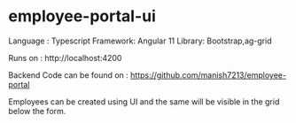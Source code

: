 # employee-portal-ui

Language : Typescript
Framework: Angular 11
Library: Bootstrap,ag-grid

Runs on : http://localhost:4200

Backend Code can be found on : https://github.com/manish7213/employee-portal

Employees can be created using UI and the same will be visible in the grid below the form.
